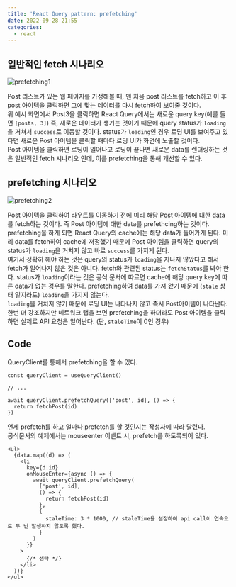 ```yaml
---
title: 'React Query pattern: prefetching'
date: 2022-09-28 21:55
categories:
  - react
---
```


## 일반적인 fetch 시나리오

![prefetching1](/images/prefetching1.png)

Post 리스트가 있는 웹 페이지를 가정해볼 때, 맨 처음 post 리스트를 fetch하고 이 후 post 아이템을 클릭하면 그에 맞는 데이터를 다시 fetch하여 보여줄 것이다.  
위 예시 화면에서 Post3을 클릭하면 React Query에서는 새로운 query key(예를 들면 `[posts, 3]`) 즉, 새로운 데이터가 생기는 것이기 때문에 query status가 `loading`을 거쳐서 `success`로 이동할 것이다.
status가 `loading`인 경우 로딩 UI를 보여주고 있다면 새로운 Post 아이템을 클릭할 때마다 로딩 UI가 화면에 노출할 것이다.  
Post 아이템을 클릭하면 로딩이 일어나고 로딩이 끝나면 새로운 data를 렌더링하는 것은 일반적인 fetch 시나리오 인데, 이를 prefetching을 통해 개선할 수 있다.

## prefetching 시나리오

![prefetching2](/images/prefetching2.png)

Post 아이템을 클릭하여 라우트를 이동하기 전에 미리 해당 Post 아이템에 대한 data를 fetch하는 것이다. 즉 Post 아이템에 대한 data를 prefethcing하는 것이다.  
prefetching을 하게 되면 React Query의 cache에는 해당 data가 들어가게 된다. 미리 data를 fetch하여 cache에 저정했기 때문에 Post 아이템을 클릭하면 query의 status가 `loading`을 거치지 않고 바로 `success`를 가지게 된다.  
여기서 정확히 해야 하는 것은 query의 status가 `loading`을 지나지 않았다고 해서 fetch가 일어나지 않은 것은 아니다. fetch와 관련된 status는 `fetchStatus`를 봐야 한다. status가 `loading`이라는 것은 공식 문서에 따르면 cache에 해당 query key에 따른 data가 없는 경우를 말한다. prefetching하여 data를 가져 왔기 때문에 (`stale` 상태 일지라도) `loading`을 가지지 않는다.  
`loading`을 거치지 않기 때문에 로딩 UI는 나타나지 않고 즉시 Post아이템이 나타난다. 한번 더 강조하지만 네트워크 탭을 보면 prefetching을 하더라도 Post 아이템을 클릭하면 실제로 API 요청은 일어난다. (단, `staleTime`이 0인 경우)

## Code

QueryClient를 통해서 prefetching을 할 수 있다.

```tsx
const queryClient = useQueryClient()

// ...

await queryClient.prefetchQuery(['post', id], () => {
  return fetchPost(id)
})
```

언제 prefetch를 하고 얼마나 prefetch를 할 것인지는 작성자에 따라 달렸다.  
공식문서의 예제에서는 mouseenter 이벤트 시, prefetch를 하도록되어 있다.

```tsx
<ul>
  {data.map((d) => (
    <li
      key={d.id}
      onMouseEnter={async () => {
        await queryClient.prefetchQuery(
          ['post', id],
          () => {
            return fetchPost(id)
          },
          {
            staleTime: 3 * 1000, // staleTime을 설정하여 api call이 연속으로 두 번 발생하지 않도록 했다.
          }
        )
      }}
    >
      {/* 생략 */}
    </li>
  ))}
</ul>
```
